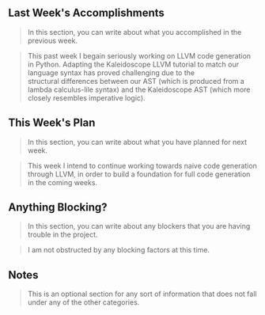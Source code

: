 ## Last Week's Accomplishments

> In this section, you can write about what you accomplished in the previous week.

> This past week I begain seriously working on LLVM code generation in Python. Adapting the 
> Kaleidoscope LLVM tutorial to match our language syntax has proved challenging due to the  
> structural differences between our AST (which is produced from a lambda calculus-lile syntax)
> and the Kaleidoscope AST (which more closely resembles imperative logic).

## This Week's Plan

> In this section, you can write about what you have planned for next week.

> This week I intend to continue working towards naive code generation through LLVM, in order to build a
> foundation for full code generation in the coming weeks.

## Anything Blocking?

> In this section, you can write about any blockers that you are having trouble in the project.

> I am not obstructed by any blocking factors at this time.

## Notes

> This is an optional section for any sort of information that does not fall under any of the other categories.
